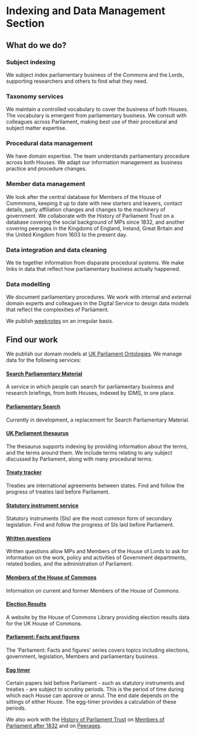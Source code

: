 # Indexing and Data Management Section

## What do we do?  

### Subject indexing 
We subject index parliamentary business of the Commons and the Lords, supporting researchers and others to find what they need.

### Taxonomy services
We maintain a controlled vocabulary to cover the business of both Houses. The vocabulary is emergent from parliamentary business. We consult with colleagues across Parliament, making best use of their procedural and subject matter expertise. 

### Procedural data management 
We have domain expertise. The team understands parliamentary procedure across both Houses. We adapt our information management as business practice and procedure changes. 

### Member data management
We look after the central database for Members of the House of Commmons, keeping it up to date with new starters and leavers, contact details, party affiliation changes and changes to the machinery of government. We collaborate with the History of Parliament Trust on a database covering the social background of MPs since 1832, and another covering peerages in the Kingdoms of England, Ireland, Great Britain and the United Kingdom from 1603 to the present day. 

### Data integration and data cleaning 
We tie together information from disparate procedural systems. We make links in data that reflect how parliamentary business actually happened. 

### Data modelling 
We document parliamentary procedures. We work with internal and external domain experts and colleagues in the Digital Service to design data models that reflect the complexities of Parliament. 

We publish [weeknotes](https://ukparliament.github.io/ontologies/meta/weeknotes/) on an irregular basis.

## Find our work
We publish our domain models at [UK Parliament Ontologies](https://ukparliament.github.io/ontologies/). We manage data for the following services:

#### [Search Parliamentary Material](https://search-material.parliament.uk/)  
A service in which people can search for parliamentary business and research briefings, from both Houses, indexed by IDMS, in one place. 

#### [Parliamentary Search](https://parliamentary-search-265cced0397e.herokuapp.com/)
Currently in development, a replacement for Search Parliamentary Material.

#### [UK Parliament thesaurus](https://lda.data.parliament.uk/terms/)  
The thesaurus supports indexing by providing information about the terms, and the terms around them.  We include terms relating to any subject discussed by Parliament, along with many procedural terms.  

#### [Treaty tracker](https://treaties.parliament.uk/)   
Treaties are international agreements between states. Find and follow the progress of treaties laid before Parliament.

#### [Statutory instrument service](https://statutoryinstruments.parliament.uk/)  
Statutory instruments (SIs) are the most common form of secondary legislation. Find and follow the progress of SIs laid before Parliament.

#### [Written questions](https://questions-statements.parliament.uk/)  
Written questions allow MPs and Members of the House of Lords to ask for information on the work, policy and activities of Government departments, related bodies, and the administration of Parliament.

#### [Members of the House of Commons](https://members.parliament.uk/members/Commons)
Information on current and former Members of the House of Commons.

#### [Election Results](https://electionresults.parliament.uk/)
A website by the House of Commons Library providing election results data for the UK House of Commons.

#### [Parliament: Facts and figures](https://commonslibrary.parliament.uk/tag/parliament-facts-and-figures/)
The 'Parliament: Facts and figures' series covers topics including elections, government, legislation, Members and parliamentary business.

#### [Egg timer](https://api.parliament.uk/egg-timer/meta)
Certain papers laid before Parliament - such as statutory instruments and treaties - are subject to scrutiny periods. This is the period of time during which each House can approve or annul. The end date depends on the sittings of either House. The egg-timer provides a calculation of these periods. 


We also work with the [History of Parliament Trust](https://www.historyofparliamentonline.org/) on [Members of Parliament after 1832](https://membersafter1832.historyofparliamentonline.org/)
and on [Peerages](https://peerages.historyofparliamentonline.org/). 

